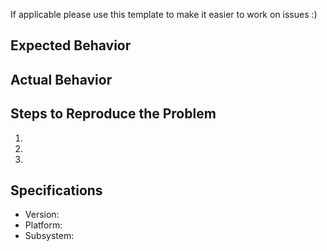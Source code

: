 If applicable please use this template to make it easier to work on issues :)

## Expected Behavior


## Actual Behavior


## Steps to Reproduce the Problem

  1.
  2.
  3.

## Specifications

  - Version:
  - Platform:
  - Subsystem:
